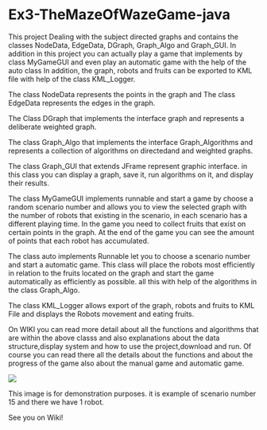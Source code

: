 # Ex3-TheMazeOfWazeGame-java


This project Dealing with the subject directed graphs and contains the classes NodeData, EdgeData, DGraph, Graph_Algo and Graph_GUI. In addition in this project you can actually play a game that implements by class MyGameGUI and even play an automatic game with the help of the auto class In addition, the graph, robots and fruits can be exported to KML file with help of the class KML_Logger.

The class NodeData represents the points in the graph and The class EdgeData represents the edges in the graph.

The Class DGraph that implements the interface graph and represents a deliberate weighted graph.

The class Graph_Algo that implements the interface Graph_Algorithms and represents a collection of algorithms on directedand and weighted graphs.

The class Graph_GUI that extends JFrame represent graphic interface. in this class you can display a graph, save it, run algorithms on it, and display their results.

The class MyGameGUI implements runnable and start a game by choose a random scenario number and allows you to view the selected graph with the number of robots that existing in the scenario, in each scenario has a different playing time. In the game you need to collect fruits that exist on certain points in the graph. At the end of the game you can see the amount of points that each robot has accumulated.

The class auto implements Runnable let you to choose a scenario number and start a automatic game. This class will place the robots most efficiently in relation to the fruits located on the graph and start the game automatically as efficiently as possible. all this with help of the algorithms in the class Graph_Algo.

The class KML_Logger allows export of the graph, robots and fruits to KML File and displays the Robots movement and eating fruits.

On WIKI you can read more detail about all the functions and algorithms that are within the above classs and also explanations about the data structure,display system and how to use the project,download and run. Of course you can read there all the details about the functions and about the progress of the game also about the manual game and automatic game.


![](https://github.com/talgoldberg/EX3/blob/master/examplePNG.PNG)

This image is for demonstration purposes. it is example of scenario number 15 and there we have 1 robot.

See you on Wiki!
